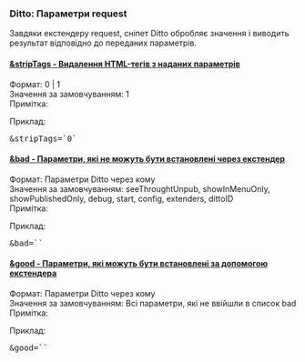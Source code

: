
<meta http-equiv="Content-Type" content="text/html; charset=utf-8">
<h3>Ditto: Параметри request </h3> 
Завдяки екстендеру request, сніпет Ditto обробляє значення і виводить результат відповідно до переданих параметрів.	
<br>
<div class="panel-group accordion">
<div class="panel panel-default">
<div class="panel-heading">
<h4 class="panel-title"><a id="524"></a><a class="accordion-toggle collapsed" data-toggle="collapse" data-parent="#accordion" href="#collapse524"><span class="text-bold">&stripTags</span> - Видалення HTML-тегів з наданих параметрів</a></h4>
</div>
<div id="collapse524" class="panel-collapse collapse">
<div class="panel-body">
<span class="text-bold">Формат:</span> 0 | 1<br>
<span class="text-bold">Значення за замовчуванням:</span> 1<br>
<span class="text-bold">Примітка:</span> <br>
<p><span class="text-bold">Приклад:</span></p>
<pre class="brush: html;">&stripTags=`0`</pre>
</div>
</div>
</div>

<div class="panel panel-default">
<div class="panel-heading">
<h4 class="panel-title"><a id="525"></a><a class="accordion-toggle collapsed" data-toggle="collapse" data-parent="#accordion" href="#collapse525"><span class="text-bold">&bad</span> - Параметри, які не можуть бути встановлені через екстендер</a></h4>
</div>
<div id="collapse525" class="panel-collapse collapse">
<div class="panel-body">
<span class="text-bold">Формат:</span> Параметри Ditto через кому<br>
<span class="text-bold">Значення за замовчуванням:</span> seeThroughtUnpub, showInMenuOnly, showPublishedOnly, debug, start, config, extenders, dittoID<br>
<span class="text-bold">Примітка:</span> <br>
<p><span class="text-bold">Приклад:</span></p>
<pre class="brush: html;">&bad=``</pre>
</div>
</div>
</div>

<div class="panel panel-default">
<div class="panel-heading">
<h4 class="panel-title"><a id="526"></a><a class="accordion-toggle collapsed" data-toggle="collapse" data-parent="#accordion" href="#collapse526"><span class="text-bold">&good</span> - Параметри, які можуть бути встановлені за допомогою екстендера</a></h4>
</div>
<div id="collapse526" class="panel-collapse collapse">
<div class="panel-body">
<span class="text-bold">Формат:</span> Параметри Ditto через кому<br>
<span class="text-bold">Значення за замовчуванням:</span> Всі параметри, які не ввійшли в список bad<br>
<span class="text-bold">Примітка:</span> <br>
<p><span class="text-bold">Приклад:</span></p>
<pre class="brush: html;">&good=``</pre>
</div>
</div>
</div>
</div>
